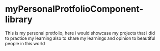 # myPersonalProtfolioComponent-library
This is my personal protfolio, here i would showcase my projects that i did to practice my learning also to share my learnings and opinion to beautiful people in this world

